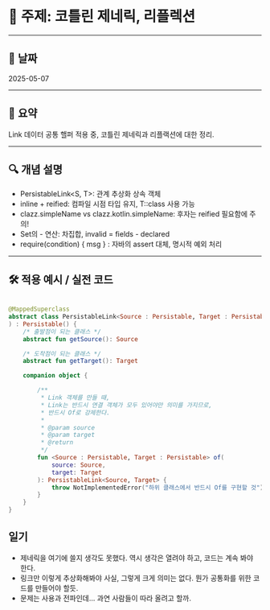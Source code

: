 # 📌 주제: 코틀린 제네릭, 리플렉션

---

## 📅 날짜

2025-05-07

---

## 🧠 요약

Link 데이터 공통 핼퍼 적용 중, 코틀린 제네릭과 리플랙션에 대한 정리.

---

## 🔍 개념 설명

- PersistableLink<S, T>: 관계 추상화 상속 객체
- inline + reified: 컴파일 시점 타입 유지, T::class 사용 가능
- clazz.simpleName vs clazz.kotlin.simpleName: 후자는 reified 필요함에 주의!
- Set의 - 연산: 차집합, invalid = fields - declared
- require(condition) { msg } : 자바의 assert 대체, 명시적 예외 처리

---

## 🛠 적용 예시 / 실전 코드

```kotlin

@MappedSuperclass
abstract class PersistableLink<Source : Persistable, Target : Persistable> protected constructor(
) : Persistable() {
    /* 출발점이 되는 클래스 */
    abstract fun getSource(): Source

    /* 도착점이 되는 클래스 */
    abstract fun getTarget(): Target

    companion object {

        /**
         * Link 객체를 만들 때,
         * Link는 반드시 연결 객체가 모두 있어야만 의미를 가지므로,
         * 반드시 Of로 강제한다.
         *
         * @param source
         * @param target
         * @return
         */
        fun <Source : Persistable, Target : Persistable> of(
            source: Source,
            target: Target
        ): PersistableLink<Source, Target> {
            throw NotImplementedError("하위 클래스에서 반드시 Of를 구현할 것")
        }
    }
}

```

## 일기

- 제네릭을 여기에 쓸지 생각도 못했다. 역시 생각은 열려야 하고, 코드는 계속 봐야 한다.
- 링크만 이렇게 추상화해봐야 사실, 그렇게 크게 의미는 없다. 뭔가 공통화를 위한 코드를 만들어야 할듯.
- 문제는 사용과 전파인데... 과연 사람들이 따라 올려고 할까.

